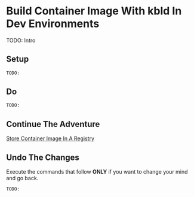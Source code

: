 # Build Container Image With kbld In Dev Environments

TODO: Intro

## Setup

```bash
TODO:
```

## Do

```bash
TODO:
```

## Continue The Adventure

[Store Container Image In A Registry](../registry/story.md)

## Undo The Changes

Execute the commands that follow **ONLY** if you want to change your mind and go back.

```bash
TODO:
```
